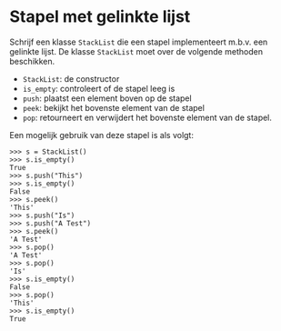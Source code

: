 # Stapel met gelinkte lijst

Schrijf een klasse `StackList` die een stapel implementeert m.b.v. een gelinkte lijst. 
De klasse `StackList` moet over de volgende methoden beschikken.
* `StackList`: de constructor
* `is_empty`: controleert of de stapel leeg is
* `push`: plaatst een element boven op de stapel
* `peek`: bekijkt het bovenste element van de stapel
* `pop`: retourneert en verwijdert het bovenste element van de stapel.

Een mogelijk gebruik van deze stapel is als volgt:

```
>>> s = StackList()
>>> s.is_empty()
True
>>> s.push("This")
>>> s.is_empty()
False
>>> s.peek()
'This'
>>> s.push("Is")
>>> s.push("A Test")
>>> s.peek()
'A Test'
>>> s.pop()
'A Test'
>>> s.pop()
'Is'
>>> s.is_empty()
False
>>> s.pop()
'This'
>>> s.is_empty()
True
```
